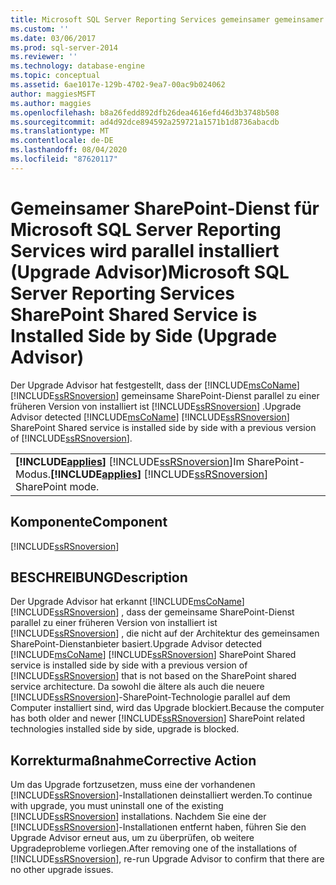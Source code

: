 ```yaml
---
title: Microsoft SQL Server Reporting Services gemeinsamer gemeinsamer SharePoint-Dienst parallel (Upgrade Advisor) | Microsoft-Dokumentation
ms.custom: ''
ms.date: 03/06/2017
ms.prod: sql-server-2014
ms.reviewer: ''
ms.technology: database-engine
ms.topic: conceptual
ms.assetid: 6ae1017e-129b-4702-9ea7-00ac9b024062
author: maggiesMSFT
ms.author: maggies
ms.openlocfilehash: b8a26fedd892dfb26dea4616efd46d3b3748b508
ms.sourcegitcommit: ad4d92dce894592a259721a1571b1d8736abacdb
ms.translationtype: MT
ms.contentlocale: de-DE
ms.lasthandoff: 08/04/2020
ms.locfileid: "87620117"
---
```

# <a name="microsoft-sql-server-reporting-services-sharepoint-shared-service-is-installed-side-by-side-upgrade-advisor"></a><span data-ttu-id="f3dcd-102">Gemeinsamer SharePoint-Dienst für Microsoft SQL Server Reporting Services wird parallel installiert (Upgrade Advisor)</span><span class="sxs-lookup"><span data-stu-id="f3dcd-102">Microsoft SQL Server Reporting Services SharePoint Shared Service is Installed Side by Side (Upgrade Advisor)</span></span>
  <span data-ttu-id="f3dcd-103">Der Upgrade Advisor hat festgestellt, dass der [!INCLUDE[msCoName](../../includes/msconame-md.md)] [!INCLUDE[ssRSnoversion](../../includes/ssrsnoversion-md.md)] gemeinsame SharePoint-Dienst parallel zu einer früheren Version von installiert ist [!INCLUDE[ssRSnoversion](../../includes/ssrsnoversion-md.md)] .</span><span class="sxs-lookup"><span data-stu-id="f3dcd-103">Upgrade Advisor detected [!INCLUDE[msCoName](../../includes/msconame-md.md)] [!INCLUDE[ssRSnoversion](../../includes/ssrsnoversion-md.md)] SharePoint Shared service is installed side by side with a previous version of [!INCLUDE[ssRSnoversion](../../includes/ssrsnoversion-md.md)].</span></span>  
  
||  
|-|  
|<span data-ttu-id="f3dcd-104">**[!INCLUDE[applies](../../includes/applies-md.md)]**  [!INCLUDE[ssRSnoversion](../../includes/ssrsnoversion-md.md)]Im SharePoint-Modus.</span><span class="sxs-lookup"><span data-stu-id="f3dcd-104">**[!INCLUDE[applies](../../includes/applies-md.md)]**  [!INCLUDE[ssRSnoversion](../../includes/ssrsnoversion-md.md)] SharePoint mode.</span></span>|  
  
## <a name="component"></a><span data-ttu-id="f3dcd-105">Komponente</span><span class="sxs-lookup"><span data-stu-id="f3dcd-105">Component</span></span>  
 [!INCLUDE[ssRSnoversion](../../includes/ssrsnoversion-md.md)]  
  
## <a name="description"></a><span data-ttu-id="f3dcd-106">BESCHREIBUNG</span><span class="sxs-lookup"><span data-stu-id="f3dcd-106">Description</span></span>  
 <span data-ttu-id="f3dcd-107">Der Upgrade Advisor hat erkannt [!INCLUDE[msCoName](../../includes/msconame-md.md)] [!INCLUDE[ssRSnoversion](../../includes/ssrsnoversion-md.md)] , dass der gemeinsame SharePoint-Dienst parallel zu einer früheren Version von installiert ist [!INCLUDE[ssRSnoversion](../../includes/ssrsnoversion-md.md)] , die nicht auf der Architektur des gemeinsamen SharePoint-Dienstanbieter basiert.</span><span class="sxs-lookup"><span data-stu-id="f3dcd-107">Upgrade Advisor detected [!INCLUDE[msCoName](../../includes/msconame-md.md)] [!INCLUDE[ssRSnoversion](../../includes/ssrsnoversion-md.md)] SharePoint Shared service is installed side by side with a previous version of [!INCLUDE[ssRSnoversion](../../includes/ssrsnoversion-md.md)] that is not based on the SharePoint shared service architecture.</span></span> <span data-ttu-id="f3dcd-108">Da sowohl die ältere als auch die neuere [!INCLUDE[ssRSnoversion](../../includes/ssrsnoversion-md.md)]-SharePoint-Technologie parallel auf dem Computer installiert sind, wird das Upgrade blockiert.</span><span class="sxs-lookup"><span data-stu-id="f3dcd-108">Because the computer has both older and newer [!INCLUDE[ssRSnoversion](../../includes/ssrsnoversion-md.md)] SharePoint related technologies installed side by side, upgrade is blocked.</span></span>  
  
## <a name="corrective-action"></a><span data-ttu-id="f3dcd-109">Korrekturmaßnahme</span><span class="sxs-lookup"><span data-stu-id="f3dcd-109">Corrective Action</span></span>  
 <span data-ttu-id="f3dcd-110">Um das Upgrade fortzusetzen, muss eine der vorhandenen [!INCLUDE[ssRSnoversion](../../includes/ssrsnoversion-md.md)]-Installationen deinstalliert werden.</span><span class="sxs-lookup"><span data-stu-id="f3dcd-110">To continue with upgrade, you must uninstall one of the existing [!INCLUDE[ssRSnoversion](../../includes/ssrsnoversion-md.md)] installations.</span></span> <span data-ttu-id="f3dcd-111">Nachdem Sie eine der [!INCLUDE[ssRSnoversion](../../includes/ssrsnoversion-md.md)]-Installationen entfernt haben, führen Sie den Upgrade Advisor erneut aus, um zu überprüfen, ob weitere Upgradeprobleme vorliegen.</span><span class="sxs-lookup"><span data-stu-id="f3dcd-111">After removing one of the installations of [!INCLUDE[ssRSnoversion](../../includes/ssrsnoversion-md.md)], re-run Upgrade Advisor to confirm that there are no other upgrade issues.</span></span>  
  
  
